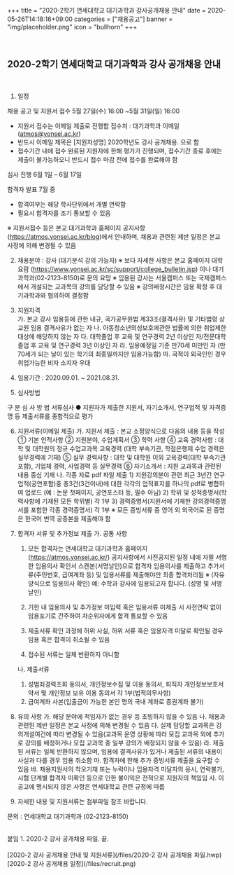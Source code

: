 +++
title = "2020-2학기 연세대학교 대기과학과 강사공개채용 안내"
date = 2020-05-26T14:18:16+09:00
categories = ["채용공고"]
banner = "img/placeholder.png"
icon = "bullhorn"
+++
<!--more-->

<br>
<h2> 2020-2학기 연세대학교 대기과학과 강사 공개채용 안내
</h2>
<br>


1. 일정

채용 공고 및 지원서 접수
5월 27일(수) 16:00 ~5월 31일(일) 16:00
- 지원서 접수는 이메일 제출로 진행함
  접수처 : 대기과학과 이메일 (atmos@yonsei.ac.kr)
- 반드시 이메일 제목은 [지원자성명] 2020학년도   강사 공개채용. 으로 함
- 접수기간 내에 접수 완료된 지원자에 한해 평가가 진행되며,  접수기간 종료 후에는 제출이 불가능하오니 반드시 접수 마감 전에 접수를 완료해야 함

심사 진행
6월 1일 – 6월 17일

합격자 발표
7월 중
- 합격여부는 해당 학사단위에서 개별 연락함
- 필요시 합격자를 조기 통보할 수 있음


 ※ 지원서접수 등은 본교 대기과학과 홈페이지 공지사항(https://atmos.yonsei.ac.kr/blog)에서 안내하며, 채용과 관련된 제반 일정은 본교 사정에 의해 변경될 수 있음

2. 채용분야 :  강사 (대기분석 강의 가능자)
   ※ 보다 자세한 사항은 본교 홈페이지 대학요람 (https://www.yonsei.ac.kr/sc/support/college_bulletin.jsp) 이나 대기과학과(02-2123-8150)로 문의 요망
   ※ 임용된 강사는 서울캠퍼스 또는 국제캠퍼스에서 개설되는 교과목의 강의를 담당할 수 있음
   ※ 강의배정시간은 임용 확정 후 대기과학과와 협의하여 결정함

3. 지원자격  
   가. 본교 강사 임용등에 관한 내규, 국가공무원법 제33조(결격사유) 및 기타법령 상 교원 임용 결격사유가 없는 자
   나. 아동청소년의성보호에관한 법률에 의한 취업제한대상에 해당하지 않는 자
   다. 대학졸업 후 교육 및 연구경력 2년 이상인 자/전문대학졸업 후 교육 및 연구경력 3년 이상인 자
   라. 임용예정일 기준 만70세 미만인 자 (만70세가 되는 날이 있는 학기의 최종일까지만 임용가능함)
   마. 국적이 외국인인 경우 취업가능한 비자 소지자 우대

4. 임용기간 : 2020.09.01. ~ 2021.08.31.
5. 심사방법

구    분
심 사 방 법
서류심사
● 지원자가 제출한 지원서, 자기소개서, 연구업적 및 자격증명 등 제출서류를 종합적으로 평가



6. 지원서류(이메일 제출)
   가. 지원서 제출 : 본교 소정양식으로 다음의 내용 등을 작성
       ① 기본 인적사항   ② 지원분야, 수업계획서   ③ 학력 사항
       ④ 교육 경력사항 : 대학 및 대학원의 정규 수업교과목 교육경력
          (대학 부속기관, 학점은행제 수업 경력은 실무경력에 기재)
       ⑤ 실무 경력사항 : 대학 및 대학원 이외 교육경력(대학 부속기관 포함), 기업체 경력, 사업경력 등 실무경력
       ⑥ 자기소개서 : 지원 교과목과 관련된 내용 중심 기재
   나. 각종 자료 pdf 파일 제출
       1) 지원강의분야 관련 최근 3년간 연구업적(공연포함)중 총3건(3건이내)에 대한 각각의 업적표지를 하나의 pdf로 병합하여 업로드 (예 : 논문 첫페이지, 공연포스터 등, 필수 아님)
       2) 학위 및 성적증명서(학력사항에 기재된 모든 학위별) 각 1부
       3) 경력증명서(지원서에 기재한 강의경력증명서를 포함한 각종 경력증명서) 각 1부
  ※ 모든 증빙서류 중 영어 외 외국어로 된 증명은 한국어 번역 공증본을 제출해야 함


7. 합격자 서류 및 추가정보 제출
   가. 공통 사항
      1) 모든 합격자는 연세대학교 대기과학과 홈페이지(https://atmos.yonsei.ac.kr/) 공지사항에서 사전공지된 일정 내에 자필 서명한 임용의사 확인서 스캔본(서명날인)으로 합격자 임용의사를 제출하고 추가서류(주민번호, 급여계좌 등) 및 임용서류를 제출해야만 최종 합격처리됨
※ (자유양식으로 임용의사 확인) 예: 수학과 강사에 임용되고자 합니다. (성명 및 서명날인)

      2) 기한 내 임용의사 및 추가정보 미입력 혹은 임용서류 미제출 시 사전연락 없이 임용포기로 간주하여 차순위자에게 합격 통보할 수 있음
      3) 제출서류 확인 과정에 허위 사실, 허위 서류 혹은 임용자격 미달로 확인될 경우 임용 혹은 합격이 취소될 수 있음
      4) 접수된 서류는 일체 반환하지 아니함

   나. 제출서류
      1) 성범죄경력조회 동의서, 개인정보수집 및 이용 동의서, 퇴직자 개인정보보호서약서 및 개인정보 보유 이용 동의서 각 1부(법적의무사항)
      2) 급여계좌 사본(입출금이 가능한 본인 명의 국내 계좌로 증권계좌 불가)
8. 유의 사항
   가. 해당 분야에 적임자가 없는 경우 등 초빙하지 않을 수 있음
   나. 채용과 관련된 제반 일정은 본교 사정에 의해 변경될 수 있음
   다. 실제 담당할 교과목은 강의개설여건에 따라 변경될 수 있음(교과목 운영 상황에 따라 모집 교과목 외에 추가로 강의를 배정하거나 모집 교과목 중 일부 강의가 배정되지 않을 수 있음)
   라. 제출된 서류는 일체 반환하지 않으며, 임용에 결격사유가 있거나 제출된 서류의 내용이 사실과 다를 경우 임용 취소함
   마. 합격자에 한해 추가 증빙서류 제출을 요구할 수 있음
   바. 채용지원서의 착오기재 또는 누락이나 임용자격 미달자의 응시, 연락불가, 시험 단계별 합격자 미확인 등으로 인한 불이익은 전적으로 지원자의 책임임
   사. 이 공고에 명시되지 않은 사항은 연세대학교 관련 규정에 따름

9. 자세한 내용 및 지원서류는 첨부파일 참조 바랍니다.

문의 : 연세대학교 대기과학과 (02-2123-8150)


<br>
붙임 1. 2020-2 강사 공개채용 파일. 끝.
<br>

<br>
[2020-2 강사 공개채용 안내 및 지원서류](/files/2020-2 강사 공개채용 파일.hwp)
[2020-2 강사 공개채용 일정](/files/recruit.png)
<br>
<br>
